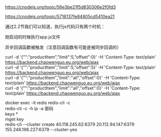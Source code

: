 https://cnodejs.org/topic/56e3be21f5d830306e2f0fd3

https://cnodejs.org/topic/5716137fe84805cd5410ea21

通过2.2节我们可以知道，执行js代码只有两个时机：

刚启动的时候执行app.js文件

异步回调函数被触发（注意回调函数有可能是被同步回调的）

curl -d '{"":"productItem","limit":5,"offset":0}' -H 'Content-Type: text/plain' https://backend.chaowenguo.eu.org/web/ajax<br>
curl -d '{"":"productItem","limit":5,"offset":5}' -H 'Content-Type: text/plain' https://backend.chaowenguo.eu.org/web/ajax<br>
curl -d '{"":"productItem","limit":"all","offset":0}' -H 'Content-Type: text/plain' https://backend.chaowenguo.eu.org/web/ajax<br>
curl -d '{"":"productItem","limit":"all","offset":0}' -H 'Content-Type: text/plain' https://backend.chaowenguo.eu.org/web/ajax

docker exec -it redis redis-cli -c<br>
redis-cli -c -h ip -a 密码<br>
keys *<br>
mget key<br>
redis-cli --cluster create 40.118.245.62:6379 20.112.94.147:6379 155.248.198.227:6379 --cluster-yes
